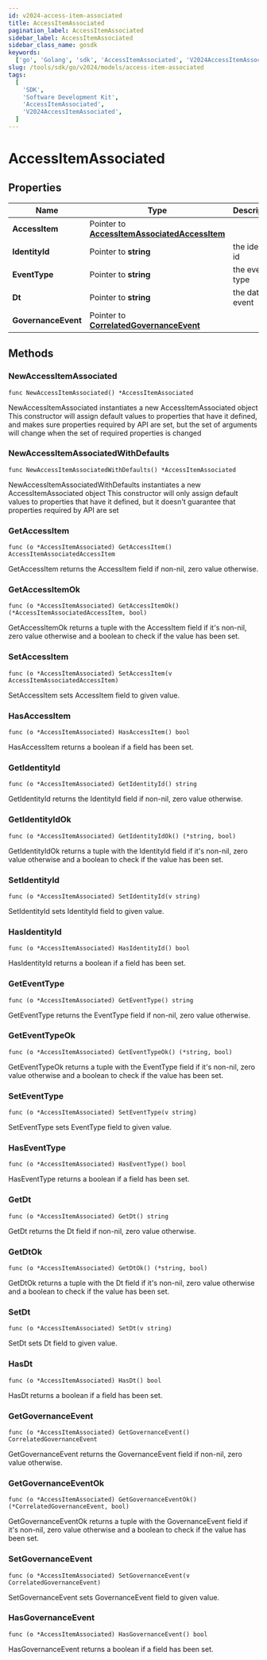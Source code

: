 ```yaml
---
id: v2024-access-item-associated
title: AccessItemAssociated
pagination_label: AccessItemAssociated
sidebar_label: AccessItemAssociated
sidebar_class_name: gosdk
keywords:
  ['go', 'Golang', 'sdk', 'AccessItemAssociated', 'V2024AccessItemAssociated']
slug: /tools/sdk/go/v2024/models/access-item-associated
tags:
  [
    'SDK',
    'Software Development Kit',
    'AccessItemAssociated',
    'V2024AccessItemAssociated',
  ]
---
```


# AccessItemAssociated

## Properties

| Name | Type | Description | Notes |
| --- | --- | --- | --- |
| **AccessItem** | Pointer to [**AccessItemAssociatedAccessItem**](access-item-associated-access-item) |  | [optional] |
| **IdentityId** | Pointer to **string** | the identity id | [optional] |
| **EventType** | Pointer to **string** | the event type | [optional] |
| **Dt** | Pointer to **string** | the date of event | [optional] |
| **GovernanceEvent** | Pointer to [**CorrelatedGovernanceEvent**](correlated-governance-event) |  | [optional] |

## Methods

### NewAccessItemAssociated

`func NewAccessItemAssociated() *AccessItemAssociated`

NewAccessItemAssociated instantiates a new AccessItemAssociated object This constructor will assign default values to properties that have it defined, and makes sure properties required by API are set, but the set of arguments will change when the set of required properties is changed

### NewAccessItemAssociatedWithDefaults

`func NewAccessItemAssociatedWithDefaults() *AccessItemAssociated`

NewAccessItemAssociatedWithDefaults instantiates a new AccessItemAssociated object This constructor will only assign default values to properties that have it defined, but it doesn't guarantee that properties required by API are set

### GetAccessItem

`func (o *AccessItemAssociated) GetAccessItem() AccessItemAssociatedAccessItem`

GetAccessItem returns the AccessItem field if non-nil, zero value otherwise.

### GetAccessItemOk

`func (o *AccessItemAssociated) GetAccessItemOk() (*AccessItemAssociatedAccessItem, bool)`

GetAccessItemOk returns a tuple with the AccessItem field if it's non-nil, zero value otherwise and a boolean to check if the value has been set.

### SetAccessItem

`func (o *AccessItemAssociated) SetAccessItem(v AccessItemAssociatedAccessItem)`

SetAccessItem sets AccessItem field to given value.

### HasAccessItem

`func (o *AccessItemAssociated) HasAccessItem() bool`

HasAccessItem returns a boolean if a field has been set.

### GetIdentityId

`func (o *AccessItemAssociated) GetIdentityId() string`

GetIdentityId returns the IdentityId field if non-nil, zero value otherwise.

### GetIdentityIdOk

`func (o *AccessItemAssociated) GetIdentityIdOk() (*string, bool)`

GetIdentityIdOk returns a tuple with the IdentityId field if it's non-nil, zero value otherwise and a boolean to check if the value has been set.

### SetIdentityId

`func (o *AccessItemAssociated) SetIdentityId(v string)`

SetIdentityId sets IdentityId field to given value.

### HasIdentityId

`func (o *AccessItemAssociated) HasIdentityId() bool`

HasIdentityId returns a boolean if a field has been set.

### GetEventType

`func (o *AccessItemAssociated) GetEventType() string`

GetEventType returns the EventType field if non-nil, zero value otherwise.

### GetEventTypeOk

`func (o *AccessItemAssociated) GetEventTypeOk() (*string, bool)`

GetEventTypeOk returns a tuple with the EventType field if it's non-nil, zero value otherwise and a boolean to check if the value has been set.

### SetEventType

`func (o *AccessItemAssociated) SetEventType(v string)`

SetEventType sets EventType field to given value.

### HasEventType

`func (o *AccessItemAssociated) HasEventType() bool`

HasEventType returns a boolean if a field has been set.

### GetDt

`func (o *AccessItemAssociated) GetDt() string`

GetDt returns the Dt field if non-nil, zero value otherwise.

### GetDtOk

`func (o *AccessItemAssociated) GetDtOk() (*string, bool)`

GetDtOk returns a tuple with the Dt field if it's non-nil, zero value otherwise and a boolean to check if the value has been set.

### SetDt

`func (o *AccessItemAssociated) SetDt(v string)`

SetDt sets Dt field to given value.

### HasDt

`func (o *AccessItemAssociated) HasDt() bool`

HasDt returns a boolean if a field has been set.

### GetGovernanceEvent

`func (o *AccessItemAssociated) GetGovernanceEvent() CorrelatedGovernanceEvent`

GetGovernanceEvent returns the GovernanceEvent field if non-nil, zero value otherwise.

### GetGovernanceEventOk

`func (o *AccessItemAssociated) GetGovernanceEventOk() (*CorrelatedGovernanceEvent, bool)`

GetGovernanceEventOk returns a tuple with the GovernanceEvent field if it's non-nil, zero value otherwise and a boolean to check if the value has been set.

### SetGovernanceEvent

`func (o *AccessItemAssociated) SetGovernanceEvent(v CorrelatedGovernanceEvent)`

SetGovernanceEvent sets GovernanceEvent field to given value.

### HasGovernanceEvent

`func (o *AccessItemAssociated) HasGovernanceEvent() bool`

HasGovernanceEvent returns a boolean if a field has been set.
